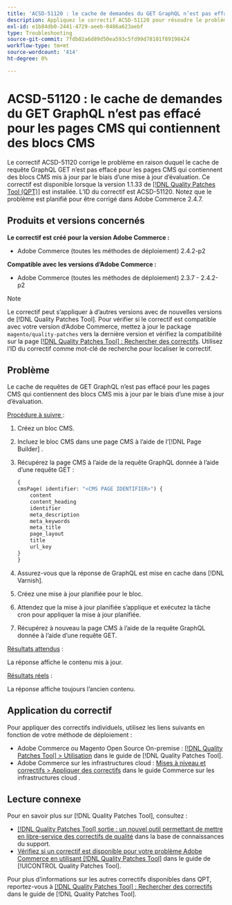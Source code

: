 ```yaml
---
title: 'ACSD-51120 : le cache de demandes du GET GraphQL n’est pas effacé pour les pages CMS qui contiennent des blocs CMS'
description: Appliquez le correctif ACSD-51120 pour résoudre le problème d’Adobe Commerce où le cache de requête GraphQL GET n’est pas effacé pour les pages CMS qui contiennent des blocs CMS.
exl-id: e1b84db0-2441-4729-aeeb-8486a623aebf
type: Troubleshooting
source-git-commit: 7fdb02a6d89d50ea593c5fd99d78101f89198424
workflow-type: tm+mt
source-wordcount: '414'
ht-degree: 0%

---
```


# ACSD-51120 : le cache de demandes du GET GraphQL n’est pas effacé pour les pages CMS qui contiennent des blocs CMS

Le correctif ACSD-51120 corrige le problème en raison duquel le cache de requête GraphQL GET n’est pas effacé pour les pages CMS qui contiennent des blocs CMS mis à jour par le biais d’une mise à jour d’évaluation. Ce correctif est disponible lorsque la version 1.1.33 de [[!DNL Quality Patches Tool (QPT)]](https://experienceleague.adobe.com/en/docs/commerce-operations/tools/quality-patches-tool/quality-patches-tool-to-self-serve-quality-patches) est installée. L’ID du correctif est ACSD-51120. Notez que le problème est planifié pour être corrigé dans Adobe Commerce 2.4.7.

## Produits et versions concernés

**Le correctif est créé pour la version Adobe Commerce :**

* Adobe Commerce (toutes les méthodes de déploiement) 2.4.2-p2

**Compatible avec les versions d’Adobe Commerce :**

* Adobe Commerce (toutes les méthodes de déploiement) 2.3.7 - 2.4.2-p2

>[!NOTE]
>
>Le correctif peut s’appliquer à d’autres versions avec de nouvelles versions de [!DNL Quality Patches Tool]. Pour vérifier si le correctif est compatible avec votre version d’Adobe Commerce, mettez à jour le package `magento/quality-patches` vers la dernière version et vérifiez la compatibilité sur la page [[!DNL Quality Patches Tool] : Rechercher des correctifs](https://experienceleague.adobe.com/tools/commerce-quality-patches/index.html). Utilisez l’ID du correctif comme mot-clé de recherche pour localiser le correctif.

## Problème

Le cache de requêtes de GET GraphQL n’est pas effacé pour les pages CMS qui contiennent des blocs CMS mis à jour par le biais d’une mise à jour d’évaluation.

<u>Procédure à suivre </u> :

1. Créez un bloc CMS.
1. Incluez le bloc CMS dans une page CMS à l’aide de l’[!DNL Page Builder] .
1. Récupérez la page CMS à l’aide de la requête GraphQL donnée à l’aide d’une requête GET :

   ```GraphQL
   {
   cmsPage( identifier: "<CMS PAGE IDENTIFIER>") {
       content
       content_heading
       identifier
       meta_description
       meta_keywords
       meta_title
       page_layout
       title
       url_key
   }
   }
   ```

1. Assurez-vous que la réponse de GraphQL est mise en cache dans [!DNL Varnish].
1. Créez une mise à jour planifiée pour le bloc.
1. Attendez que la mise à jour planifiée s’applique et exécutez la tâche cron pour appliquer la mise à jour planifiée.
1. Récupérez à nouveau la page CMS à l’aide de la requête GraphQL donnée à l’aide d’une requête GET.

<u>Résultats attendus</u> :

La réponse affiche le contenu mis à jour.

<u>Résultats réels</u> :

La réponse affiche toujours l’ancien contenu.

## Application du correctif

Pour appliquer des correctifs individuels, utilisez les liens suivants en fonction de votre méthode de déploiement :

* Adobe Commerce ou Magento Open Source On-premise : [[!DNL Quality Patches Tool] > Utilisation](/help/tools/quality-patches-tool/usage.md) dans le guide de [!DNL Quality Patches Tool].
* Adobe Commerce sur les infrastructures cloud : [Mises à niveau et correctifs > Appliquer des correctifs](https://experienceleague.adobe.com/docs/commerce-cloud-service/user-guide/develop/upgrade/apply-patches.html) dans le guide Commerce sur les infrastructures cloud .


## Lecture connexe

Pour en savoir plus sur [!DNL Quality Patches Tool], consultez :

* [[!DNL Quality Patches Tool] sortie : un nouvel outil permettant de mettre en libre-service des correctifs de qualité](https://experienceleague.adobe.com/en/docs/commerce-operations/tools/quality-patches-tool/quality-patches-tool-to-self-serve-quality-patches) dans la base de connaissances du support.
* [Vérifiez si un correctif est disponible pour votre problème Adobe Commerce en utilisant [!DNL Quality Patches Tool]](/help/tools/quality-patches-tool/patches-available-in-qpt/check-patch-for-magento-issue-with-magento-quality-patches.md) dans le guide de [!UICONTROL Quality Patches Tool].


Pour plus d’informations sur les autres correctifs disponibles dans QPT, reportez-vous à [[!DNL Quality Patches Tool] : Rechercher des correctifs](https://experienceleague.adobe.com/tools/commerce-quality-patches/index.html) dans le guide de [!DNL Quality Patches Tool].
